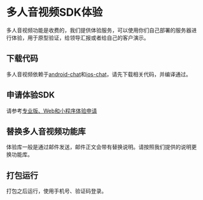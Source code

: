 # 多人音视频SDK体验
多人音视频功能是收费的，我们提供体验服务，可以使用你们自己部署的服务器进行体验，用于原型验证，给领导汇报或者给自己的客户演示。

## 下载代码
多人音视频依赖于[android-chat](https://github.com/wildfirechat/android-chat)和[ios-chat](https://github.com/wildfirechat/ios-chat)，请先下载相关代码，并编译通过。

## 申请体验SDK
请参考[专业版、Web和小程序体验申请](trial.md)

## 替换多人音视频功能库
体验库一般是通过邮件发送，邮件正文会带有替换说明。请按照我们提供的说明更换功能库。

## 打包运行
打包之后运行，使用手机号、验证码登录。

